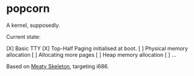 # popcorn

A kernel, supposedly.

Current state:

  [X] Basic TTY
  [X] Top-Half Paging initialised at boot.
  [ ] Physical memory allocation
  [ ] Allocating more pages
  [ ] Heap memory allocation
  [ ] ...

Based on [Meaty Skeleton](https://wiki.osdev.org/Meaty_Skeleton), targeting i686.